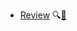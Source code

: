 * [Review]({{baseUrl}}/review/)
  <trigger for="pop:review-preview">:mag:</trigger>[:scroll:](review/print.html)

<popover id="pop:review-preview" title="Review :mag:" placement="right">
  <div slot="content">
    <include src="preview.md" />
  </div>
</popover>
